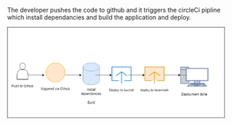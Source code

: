 The developer pushes the code to github and it triggers the circleCi pipline which install dependancies and build the application and deploy.

![Image of the pipline](https://github.com/saudc21/nd0067-c4-deployment-process-project-starter/blob/master/assets/pipe.png?raw=true)
